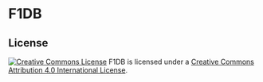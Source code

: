 # F1DB

## License

[![Creative Commons License][cc-by-4.0-icon-normal]][cc-by-4.0]
F1DB is licensed under a [Creative Commons Attribution 4.0 International License][cc-by-4.0].

[cc-by-4.0]: http://creativecommons.org/licenses/by/4.0/  
[cc-by-4.0-icon-compact]: https://i.creativecommons.org/l/by/4.0/80x15.png
[cc-by-4.0-icon-normal]: https://i.creativecommons.org/l/by/4.0/88x31.png
